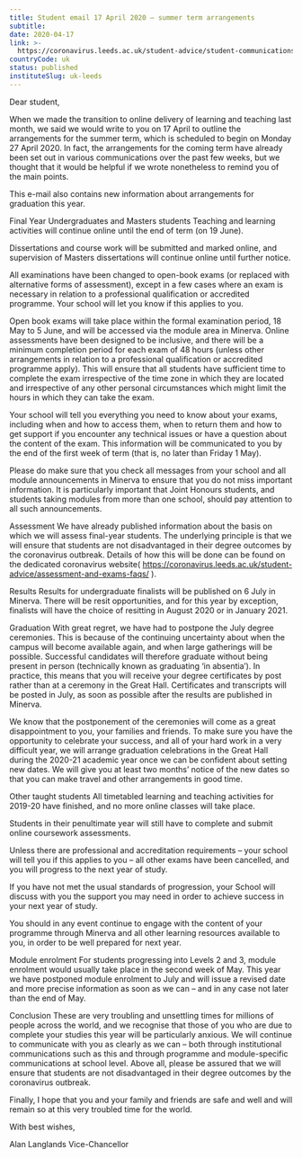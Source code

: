 ```yaml
---
title: Student email 17 April 2020 – summer term arrangements
subtitle: 
date: 2020-04-17
link: >-
  https://coronavirus.leeds.ac.uk/student-advice/student-communications/
countryCode: uk
status: published
instituteSlug: uk-leeds
---
```

Dear student,

When we made the transition to online delivery of learning and teaching last month, we said we would write to you on 17 April to outline the arrangements for the summer term, which is scheduled to begin on Monday 27 April 2020.  In fact, the arrangements for the coming term have already been set out in various communications over the past few weeks, but we thought that it would be helpful if we wrote nonetheless to remind you of the main points. 

This e-mail also contains new information about arrangements for graduation this year.

Final Year Undergraduates and Masters students
Teaching and learning activities will continue online until the end of term (on 19 June).

Dissertations and course work will be submitted and marked online, and supervision of Masters dissertations will continue online until further notice.

All examinations have been changed to open-book exams (or replaced with alternative forms of assessment), except in a few cases where an exam is necessary in relation to a professional qualification or accredited programme. Your school will let you know if this applies to you.

Open book exams will take place within the formal examination period, 18 May to 5 June, and will be accessed via the module area in Minerva.  Online assessments have been designed to be inclusive, and there will be a minimum completion period for each exam of 48 hours (unless other arrangements in relation to a professional qualification or accredited programme apply). This will ensure that all students have sufficient time to complete the exam irrespective of the time zone in which they are located and irrespective of any other personal circumstances which might limit the hours in which they can take the exam.

Your school will tell you everything you need to know about your exams, including when and how to access them, when to return them and how to get support if you encounter any technical issues or have a question about the content of the exam. This information will be communicated to you by the end of the first week of term (that is, no later than Friday 1 May).

Please do make sure that you check all messages from your school and all module announcements in Minerva to ensure that you do not miss important information.  It is particularly important that Joint Honours students, and students taking modules from more than one school, should pay attention to all such announcements.

Assessment
We have already published information about the basis on which we will assess final-year students.  The underlying principle is that we will ensure that students are not disadvantaged in their degree outcomes by the coronavirus outbreak.  Details of how this will be done can be found on the dedicated coronavirus website( https://coronavirus.leeds.ac.uk/student-advice/assessment-and-exams-faqs/ ).

Results
Results for undergraduate finalists will be published on 6 July in Minerva.  There will be resit opportunities, and for this year by exception, finalists will have the choice of resitting in August 2020 or in January 2021. 

Graduation
With great regret, we have had to postpone the July degree ceremonies.  This is because of the continuing uncertainty about when the campus will become available again, and when large gatherings will be possible.  Successful candidates will therefore graduate without being present in person (technically known as graduating ‘in absentia’).  In practice, this means that you will receive your degree certificates by post rather than at a ceremony in the Great Hall.  Certificates and transcripts will be posted in July, as soon as possible after the results are published in Minerva.

We know that the postponement of the ceremonies will come as a great disappointment to you, your families and friends.  To make sure you have the opportunity to celebrate your success, and all of your hard work in a very difficult year, we will arrange graduation celebrations in the Great Hall during the 2020-21 academic year once we can be confident about setting new dates.  We will give you at least two months’ notice of the new dates so that you can make travel and other arrangements in good time.  

Other taught students
All timetabled learning and teaching activities for 2019-20 have finished, and no more online classes will take place. 

Students in their penultimate year will still have to complete and submit online coursework assessments.  

Unless there are professional and accreditation requirements – your school will tell you if this applies to you – all other exams have been cancelled, and you will progress to the next year of study.  

If you have not met the usual standards of progression, your School will discuss with you the support you may need in order to achieve success in your next year of study.

You should in any event continue to engage with the content of your programme through Minerva and all other learning resources available to you, in order to be well prepared for next year.

Module enrolment
For students progressing into Levels 2 and 3, module enrolment would usually take place in the second week of May. This year we have postponed module enrolment to July and will issue a revised date and more precise information as soon as we can – and in any case not later than the end of May.

Conclusion
These are very troubling and unsettling times for millions of people across the world, and we recognise that those of you who are due to complete your studies this year will be particularly anxious.  We will continue to communicate with you as clearly as we can – both through institutional communications such as this and through programme and module-specific communications at school level.  Above all, please be assured that we will ensure that students are not disadvantaged in their degree outcomes by the coronavirus outbreak. 

Finally, I hope that you and your family and friends are safe and well and will remain so at this very troubled time for the world. 

With best wishes,

Alan Langlands
Vice-Chancellor